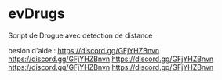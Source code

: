 # evDrugs
Script de Drogue avec détection de distance


besion d'aide : https://discord.gg/GFjYHZBnvn
https://discord.gg/GFjYHZBnvn
https://discord.gg/GFjYHZBnvn
https://discord.gg/GFjYHZBnvn
https://discord.gg/GFjYHZBnvn
